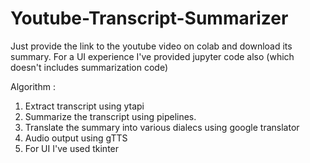 # Youtube-Transcript-Summarizer
Just provide the link to the youtube video on colab and download its summary.
For a UI experience I've provided jupyter code also (which doesn't includes summarization code)

Algorithm :
1. Extract transcript using ytapi
2. Summarize the transcript using pipelines.
3. Translate the summary into various dialecs using google translator
4. Audio output using gTTS
5. For UI I've used tkinter
